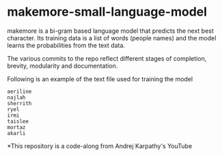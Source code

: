 # makemore-small-language-model

makemore is a bi-gram based language model that predicts the next best character. Its training data is a list of words (people names) and the model learns the probabilities from the text data.

The various commits to the repo reflect different stages of completion, brevity, modularity and documentation.

Following is an example of the text file used for training the model

```
aeriline
najlah
sherrith
ryel
irmi
taislee
mortaz
akarli
```

*This repository is a code-along from Andrej Karpathy's YouTube
